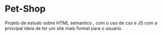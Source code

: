 # Pet-Shop
Projeto de estudo sobre HTML semantico , com o uso de css e JS com a principal ideia de ter um site mais formal para o usuario.
